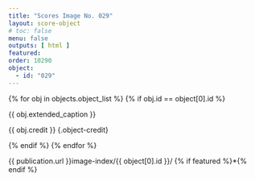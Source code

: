 ```yaml
---
title: "Scores Image No. 029"
layout: score-object
# toc: false
menu: false
outputs: [ html ]
featured: 
order: 10290
object:
  - id: "029"
---
```


{% for obj in objects.object_list %}
{% if obj.id == object[0].id %}

{{ obj.extended_caption }}

{{ obj.credit }} {.object-credit}

{% endif %}
{% endfor %}

<div class="object-credit object-url is-print-only">

{{ publication.url }}image-index/{{ object[0].id }}/ {% if featured %}*{% endif %}

</div>
